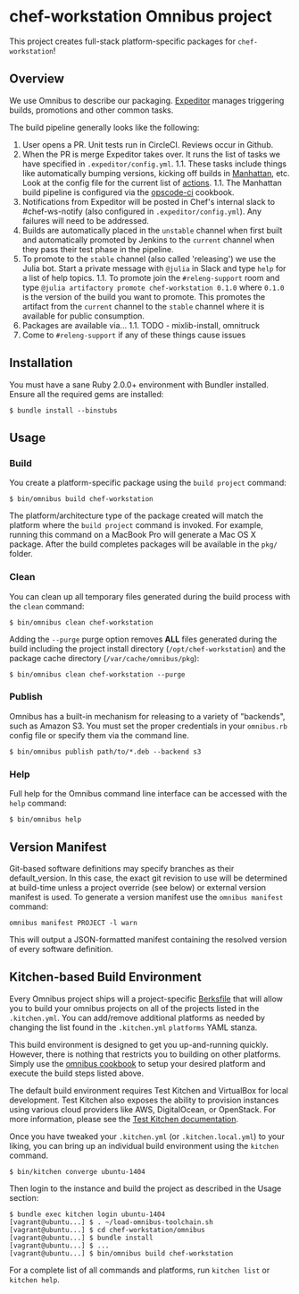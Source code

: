chef-workstation Omnibus project
====================
This project creates full-stack platform-specific packages for
`chef-workstation`!

Overview
--------

We use Omnibus to describe our packaging. [Expeditor](http://expeditor-docs.es.chef.io/) manages triggering builds, promotions and other common tasks.

The build pipeline generally looks like the following:

1. User opens a PR. Unit tests run in CircleCI. Reviews occur in Github.
1. When the PR is merge Expeditor takes over. It runs the list of tasks we have specified in `.expeditor/config.yml`.
1.1. These tasks include things like automatically bumping versions, kicking off builds in [Manhattan](http://manhattan.ci.chef.co/), etc. Look at the config file for the current list of [actions](http://expeditor-docs.es.chef.io/actions/).
1.1. The Manhattan build pipeline is configured via the [opscode-ci](https://github.com/chef-cookbooks/opscode-ci) cookbook.
1. Notifications from Expeditor will be posted in Chef's internal slack to #chef-ws-notify (also configured in `.expeditor/config.yml`). Any failures will need to be addressed.
1. Builds are automatically placed in the `unstable` channel when first built and automatically promoted by Jenkins to the `current` channel when they pass their test phase in the pipeline.
1. To promote to the `stable` channel (also called 'releasing') we use the Julia bot. Start a private message with `@julia` in Slack and type `help` for a list of help topics.
1.1. To promote join the `#releng-support` room and type `@julia artifactory promote chef-workstation 0.1.0` where `0.1.0` is the version of the build you want to promote. This promotes the artifact from the `current` channel to the `stable` channel where it is available for public consumption.
1. Packages are available via...
1.1. TODO - mixlib-install, omnitruck
1. Come to `#releng-support` if any of these things cause issues

Installation
------------
You must have a sane Ruby 2.0.0+ environment with Bundler installed. Ensure all
the required gems are installed:

```shell
$ bundle install --binstubs
```

Usage
-----
### Build

You create a platform-specific package using the `build project` command:

```shell
$ bin/omnibus build chef-workstation
```

The platform/architecture type of the package created will match the platform
where the `build project` command is invoked. For example, running this command
on a MacBook Pro will generate a Mac OS X package. After the build completes
packages will be available in the `pkg/` folder.

### Clean

You can clean up all temporary files generated during the build process with
the `clean` command:

```shell
$ bin/omnibus clean chef-workstation
```

Adding the `--purge` purge option removes __ALL__ files generated during the
build including the project install directory (`/opt/chef-workstation`) and
the package cache directory (`/var/cache/omnibus/pkg`):

```shell
$ bin/omnibus clean chef-workstation --purge
```

### Publish

Omnibus has a built-in mechanism for releasing to a variety of "backends", such
as Amazon S3. You must set the proper credentials in your `omnibus.rb` config
file or specify them via the command line.

```shell
$ bin/omnibus publish path/to/*.deb --backend s3
```

### Help

Full help for the Omnibus command line interface can be accessed with the
`help` command:

```shell
$ bin/omnibus help
```

Version Manifest
----------------

Git-based software definitions may specify branches as their
default_version. In this case, the exact git revision to use will be
determined at build-time unless a project override (see below) or
external version manifest is used.  To generate a version manifest use
the `omnibus manifest` command:

```
omnibus manifest PROJECT -l warn
```

This will output a JSON-formatted manifest containing the resolved
version of every software definition.


Kitchen-based Build Environment
-------------------------------
Every Omnibus project ships will a project-specific
[Berksfile](http://berkshelf.com/) that will allow you to build your omnibus projects on all of the projects listed
in the `.kitchen.yml`. You can add/remove additional platforms as needed by
changing the list found in the `.kitchen.yml` `platforms` YAML stanza.

This build environment is designed to get you up-and-running quickly. However,
there is nothing that restricts you to building on other platforms. Simply use
the [omnibus cookbook](https://github.com/opscode-cookbooks/omnibus) to setup
your desired platform and execute the build steps listed above.

The default build environment requires Test Kitchen and VirtualBox for local
development. Test Kitchen also exposes the ability to provision instances using
various cloud providers like AWS, DigitalOcean, or OpenStack. For more
information, please see the [Test Kitchen documentation](http://kitchen.ci).

Once you have tweaked your `.kitchen.yml` (or `.kitchen.local.yml`) to your
liking, you can bring up an individual build environment using the `kitchen`
command.

```shell
$ bin/kitchen converge ubuntu-1404
```

Then login to the instance and build the project as described in the Usage
section:

```shell
$ bundle exec kitchen login ubuntu-1404
[vagrant@ubuntu...] $ . ~/load-omnibus-toolchain.sh
[vagrant@ubuntu...] $ cd chef-workstation/omnibus
[vagrant@ubuntu...] $ bundle install
[vagrant@ubuntu...] $ ...
[vagrant@ubuntu...] $ bin/omnibus build chef-workstation
```

For a complete list of all commands and platforms, run `kitchen list` or
`kitchen help`.
